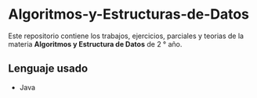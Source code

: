# Algoritmos-y-Estructuras-de-Datos

Este repositorio contiene los trabajos, ejercicios, parciales y teorias de la materia **Algoritmos y Estructura de Datos** de 2 ° año.

## Lenguaje usado

- Java
